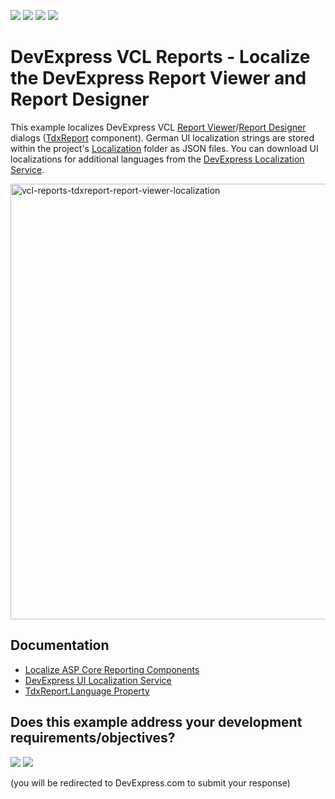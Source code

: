 <!-- default badges list -->
![](https://img.shields.io/endpoint?url=https://codecentral.devexpress.com/api/v1/VersionRange/1048527919/25.1.4%2B)
[![](https://img.shields.io/badge/Open_in_DevExpress_Support_Center-FF7200?style=flat-square&logo=DevExpress&logoColor=white)](https://supportcenter.devexpress.com/ticket/details/T1305951)
[![](https://img.shields.io/badge/📖_How_to_use_DevExpress_Examples-e9f6fc?style=flat-square)](https://docs.devexpress.com/GeneralInformation/403183)
[![](https://img.shields.io/badge/💬_Leave_Feedback-feecdd?style=flat-square)](#does-this-example-address-your-development-requirementsobjectives)
<!-- default badges end -->
# DevExpress VCL Reports - Localize the DevExpress Report Viewer and Report Designer

This example localizes DevExpress VCL [Report Viewer](https://docs.devexpress.com/XtraReports/401850/web-reporting/web-document-viewer)/[Report Designer](https://docs.devexpress.com/XtraReports/119176/web-reporting/web-end-user-report-designer) dialogs ([TdxReport](https://docs.devexpress.com/VCL/dxReport.TdxReport) component). German UI localization strings are stored within the project's [Localization](https://github.com/DevExpress-Examples/vcl-reports-localize/tree/25.1.4%2B/Localization) folder as JSON files. You can download UI localizations for additional languages from the [DevExpress Localization Service](https://localization.devexpress.com/).

<img width="1049" height="697" alt="vcl-reports-tdxreport-report-viewer-localization" src="https://github.com/user-attachments/assets/8e2366ae-501e-4b53-a8d9-865ba7155a2c" />

## Documentation

* [Localize ASP Core Reporting Components](https://docs.devexpress.com/XtraReports/400932/web-reporting/common-features/localization/localization-in-asp-net-core-reporting-applications)
* [DevExpress UI Localization Service](https://docs.devexpress.com/GeneralInformation/16235/localization/localization-service)
* [TdxReport.Language Property](https://docs.devexpress.com/VCL/dxReport.TdxReport.Language)

<!-- feedback -->
## Does this example address your development requirements/objectives?

[<img src="https://www.devexpress.com/support/examples/i/yes-button.svg"/>](https://www.devexpress.com/support/examples/survey.xml?utm_source=github&utm_campaign=vcl-reports-localize&~~~was_helpful=yes) [<img src="https://www.devexpress.com/support/examples/i/no-button.svg"/>](https://www.devexpress.com/support/examples/survey.xml?utm_source=github&utm_campaign=vcl-reports-localize&~~~was_helpful=no)

(you will be redirected to DevExpress.com to submit your response)
<!-- feedback end -->
